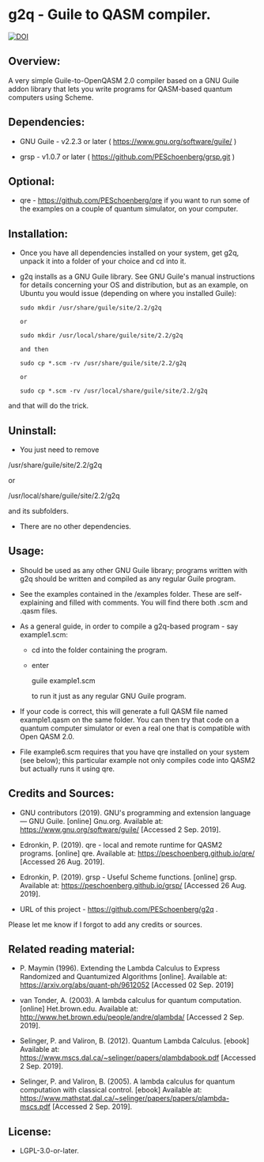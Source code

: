 # g2q - Guile to QASM compiler.

[![DOI](https://zenodo.org/badge/159570670.svg)](https://zenodo.org/badge/latestdoi/159570670)


## Overview:

A very simple Guile-to-OpenQASM 2.0 compiler based on a GNU Guile addon library
that lets you write programs for QASM-based quantum computers using Scheme.


## Dependencies:

* GNU Guile - v2.2.3 or later ( https://www.gnu.org/software/guile/ )

* grsp - v1.0.7 or later ( https://github.com/PESchoenberg/grsp.git )


## Optional:

* qre - https://github.com/PESchoenberg/qre if you want to run some of the
examples on a couple of quantum simulator, on your computer.


## Installation:

* Once you have all dependencies installed on your system, get g2q, unpack 
it into a folder of your choice and cd into it.

* g2q installs as a GNU Guile library. See GNU Guile's manual instructions for
details concerning your OS and distribution, but as an example, on Ubuntu you
would issue (depending on where you installed Guile):

      sudo mkdir /usr/share/guile/site/2.2/g2q

      or

      sudo mkdir /usr/local/share/guile/site/2.2/g2q

      and then 

      sudo cp *.scm -rv /usr/share/guile/site/2.2/g2q

      or

      sudo cp *.scm -rv /usr/local/share/guile/site/2.2/g2q

and that will do the trick.


## Uninstall:

* You just need to remove

/usr/share/guile/site/2.2/g2q

or

/usr/local/share/guile/site/2.2/g2q

and its subfolders.

* There are no other dependencies.


## Usage:

* Should be used as any other GNU Guile library; programs written with g2q
should be written and compiled as any regular Guile program.

* See the examples contained in the /examples folder. These are self-explaining
and filled with comments. You will find there both .scm and .qasm files.

* As a general guide, in order to compile a g2q-based program - say example1.scm:

  * cd into the folder containing the program.

  * enter

    guile example1.scm

    to run it just as any regular GNU Guile program.

* If your code is correct, this will generate a full QASM file named
example1.qasm on the same folder. You can then try that code on a quantum
computer simulator or even a real one that is compatible with Open QASM 2.0.

* File example6.scm requires that you have qre installed on your system (see 
below); this particular example not only compiles code into QASM2 but actually 
runs it using qre.


## Credits and Sources:

* GNU contributors (2019). GNU's programming and extension language — GNU
Guile. [online] Gnu.org. Available at: https://www.gnu.org/software/guile/
[Accessed 2 Sep. 2019].

* Edronkin, P. (2019). qre - local and remote runtime for QASM2 programs.
[online] qre. Available at: https://peschoenberg.github.io/qre/
[Accessed 26 Aug. 2019].

* Edronkin, P. (2019). grsp - Useful Scheme functions. [online] grsp.
Available at: https://peschoenberg.github.io/grsp/ [Accessed 26 Aug. 2019].

* URL of this project - https://github.com/PESchoenberg/g2q .

Please let me know if I forgot to add any credits or sources.


## Related reading material:

* P. Maymin (1996). Extending the Lambda Calculus to Express Randomized and
Quantumized Algorithms [online]. Available at:
https://arxiv.org/abs/quant-ph/9612052 [Accessed 02 Sep. 2019]

* van Tonder, A. (2003). A lambda calculus for quantum computation. [online]
Het.brown.edu. Available at:
http://www.het.brown.edu/people/andre/qlambda/ [Accessed 2 Sep. 2019].

* Selinger, P. and Valiron, B. (2012). Quantum Lambda Calculus. [ebook]
Available at: https://www.mscs.dal.ca/~selinger/papers/qlambdabook.pdf
[Accessed 2 Sep. 2019].

* Selinger, P. and Valiron, B. (2005). A lambda calculus for quantum
computation with classical control. [ebook] Available at:
https://www.mathstat.dal.ca/~selinger/papers/papers/qlambda-mscs.pdf
[Accessed 2 Sep. 2019].


## License:

* LGPL-3.0-or-later.


